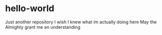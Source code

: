 # hello-world
Just another repository
I wish I knew what im actually doing here
May the Almighty grant me an understanding
